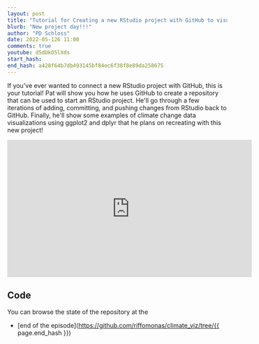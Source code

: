 ```yaml
---
layout: post
title: "Tutorial for Creating a new RStudio project with GitHub to visualize climate change (CC213)"
blurb: "New project day!!!"
author: "PD Schloss"
date: 2022-05-126 11:00
comments: true
youtube: d5dUkO5lXds
start_hash:
end_hash: a428f64b7db493145bf84ec6f38f8e89da258675
---
```


If you've ever wanted to connect a new RStudio project with GitHub, this is your tutorial! Pat will show you how he uses GitHub to create a repository that can be used to start an RStudio project. He'll go through a few iterations of adding, committing, and pushing changes from RStudio back to GitHub. Finally, he'll show some examples of climate change data visualizations using ggplot2 and dplyr that he plans on recreating with this new project!


<iframe style="margin: 0 auto;display:block;" width="560" height="315" src="https://www.youtube.com/embed/{{ page.youtube }}" frameborder="0" allow="accelerometer; autoplay; encrypted-media; gyroscope; picture-in-picture" allowfullscreen></iframe>


## Code

You can browse the state of the repository at the
<!-- * [beginning of the episode](https://github.com/riffomonas/climate_viz/tree/{{ page.start_hash }}) -->
* [end of the episode](https://github.com/riffomonas/climate_viz/tree/{{ page.end_hash }})
